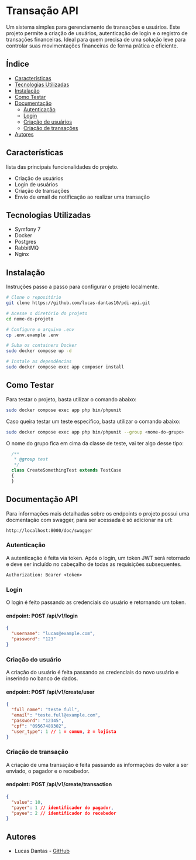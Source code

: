 # Transação API

Um sistema simples para gerenciamento de transações e usuários. Este projeto permite a criação de usuários, autenticação de login e o registro de transações financeiras. Ideal para quem precisa de uma solução leve para controlar suas movimentações financeiras de forma prática e eficiente.


## Índice

- [Características](#características)
- [Tecnologias Utilizadas](#tecnologias-utilizadas)
- [Instalação](#instalação)
- [Como Testar](#como-testar)
- [Documentação](#documentação-api)
  - [Autenticação](#autenticação)
  - [Login](#login)
  - [Criação de usuários](#criação-do-usuário)
  - [Criação de transações](#criação-de-transação)
- [Autores](#autores)

## Características

lista das principais funcionalidades do projeto.
- Criação de usuários
- Login de usuários
- Criação de transações
- Envio de email de notificação ao realizar uma transação

## Tecnologias Utilizadas

- Symfony 7
- Docker
- Postgres
- RabbitMQ
- Nginx

## Instalação

Instruções passo a passo para configurar o projeto localmente.

```bash
# Clone o repositório
git clone https://github.com/lucas-dantas10/pdi-api.git

# Acesse o diretório do projeto
cd nome-do-projeto

# Configure o arquivo .env
cp .env.example .env

# Suba os containers Docker
sudo docker compose up -d

# Instale as dependências
sudo docker compose exec app composer install
```

## Como Testar

Para testar o projeto, basta utilizar o comando abaixo:

```bash
sudo docker compose exec app php bin/phpunit
```

Caso queira testar um teste específico, basta utilizar o comando abaixo:

```bash
sudo docker compose exec app php bin/phpunit --group <nome-do-grupo>
```

O nome do grupo fica em cima da classe de teste, vai ter algo desse tipo:

```php
  /**
   * @group test
   */
  class CreateSomethingTest extends TestCase
  {
  }
```

## Documentação API

Para informações mais detalhadas sobre os endpoints o projeto possui uma docmentação com swagger, para ser acessada é só adicionar na url:
```plaintext
http://localhost:8000/doc/swagger
```

### Autenticação

A autenticação é feita via token. Após o login, um token JWT será retornado e deve ser incluído no cabeçalho de todas as requisições subsequentes.

```plaintext
Authorization: Bearer <token>
```

### Login
O login é feito passando as credenciais do usuário e retornando um token.

#### endpoint: POST /api/v1/login

```json
{
  "username": "lucas@example.com",
  "password": "123"
}
```

### Criação do usuário
A criação do usuário é feita passando as credenciais do novo usuário e inserindo no banco de dados.

#### endpoint: POST /api/v1/create/user

```json
{
  "full_name": "teste full",
  "email": "teste.full@example.com",
  "password": "12345",
  "cpf": "09567489302",
  "user_type": 1 // 1 = comum, 2 = lojista
}
```

### Criação de transação
A criação de uma transação é feita passando as informações do valor a ser enviado, o pagador e o recebedor.

#### endpoint: POST /api/v1/create/transaction

```json
{
  "value": 10,
  "payer": 1 // identificador do pagador,
  "payee": 2 // identificador do recebedor
}
```

## Autores

- Lucas Dantas - [GitHub](https://github.com/lucas-dantas10)

